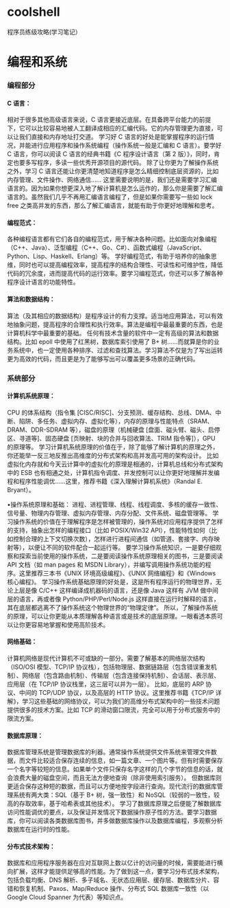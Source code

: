 # coolshell
程序员练级攻略(学习笔记）


# 编程和系统

### 编程部分

#### C 语言：
相对于很多其他高级语言来说，C 语言更接近底层。在具备跨平台能力的前提下，它可以比较容易地被人工翻译成相应的汇编代码。它的内存管理更为直接，可以让我们直接和内存地址打交道。
学习好 C 语言的好处是能掌握程序的运行情况，并能进行应用程序和操作系统编程（操作系统一般是汇编和 C 语言）。要学好 C 语言，你可以阅读 C 语言的经典书籍《C 程序设计语言（第 2 版）》，同时，肯定也要多写程序，多读一些优秀开源项目的源代码。
除了让你更为了解操作系统之外，学习 C 语言还能让你更清楚地知道程序是怎么精细控制底层资源的，比如内存管理、文件操作、网络通信……
这里需要说明的是，我们还是需要学习汇编语言的。因为如果你想更深入地了解计算机是怎么运作的，那么你是需要了解汇编语言的。虽然我们几乎不再用汇编语言编程了，但是如果你需要写一些如 lock free 之类高并发的东西，那么了解汇编语言，就能有助于你更好地理解和思考。


#### 编程范式：
各种编程语言都有它们各自的编程范式，用于解决各种问题。比如面向对象编程（C++、Java）、泛型编程（C++、Go、C#）、函数式编程（JavaScript、 Python、Lisp、Haskell、Erlang）等。
学好编程范式，有助于培养你的抽象思维，同时也可以提高编程效率，提高程序的结构合理性、可读性和可维护性，降低代码的冗余度，进而提高代码的运行效率。要学习编程范式，你还可以多了解各种程序设计语言的功能特性。


#### 算法和数据结构：
算法（及其相应的数据结构）是程序设计的有力支撑。适当地应用算法，可以有效地抽象问题，提高程序的合理性和执行效率。算法是编程中最最重要的东西，也是计算机科学中最重要的基础。
任何有技术含量的软件中一定有高级的算法和数据结构。比如 epoll 中使用了红黑树，数据库索引使用了 B+ 树……而就算是你的业务系统中，也一定使用各种排序、过滤和查找算法。学习算法不仅是为了写出运转更为高效的代码，而且更是为了能够写出可以覆盖更多场景的正确代码。


### 系统部分

#### 计算机系统原理：
CPU 的体系结构（指令集 [CISC/RISC]、分支预测、缓存结构、总线、DMA、中断、陷阱、多任务、虚拟内存、虚拟化等），内存的原理与性能特点（SRAM、DRAM、DDR-SDRAM 等），磁盘的原理（机械硬盘 [盘面、磁头臂、磁头、启停区、寻道等]、固态硬盘 [页映射、块的合并与回收算法、TRIM 指令等]），GPU 的原理等。
学习计算机系统原理的价值在于，除了能够了解计算机的原理之外，你还能举一反三地反推出高维度的分布式架构和高并发高可用的架构设计。
比如虚拟化内存就和今天云计算中的虚拟化的原理是相通的，计算机总线和分布式架构中的 ESB 也有相通之处，计算机指令调度、并发控制可以让你更好地理解并发编程和程序性能调优……这里，推荐书籍《深入理解计算机系统》（Randal E. Bryant）。


•操作系统原理和基础：
进程、进程管理、线程、线程调度、多核的缓存一致性、信号量、物理内存管理、虚拟内存管理、内存分配、文件系统、磁盘管理等。
学习操作系统的价值在于理解程序是怎样被管理的，操作系统对应用程序提供了怎样的支持，抽象出怎样的编程接口（比如 POSIX/Win32 API），性能特性如何（比如控制合理的上下文切换次数），怎样进行进程间通信（如管道、套接字、内存映射等），以便让不同的软件配合一起运行等。
要学习操作系统知识，一是要仔细观察和探索当前使用的操作系统，二是要阅读操作系统原理相关的图书，三是要阅读 API 文档（如 man pages 和 MSDN Library），并编写调用操作系统功能的程序。这里推荐三本书《UNIX 环境高级编程》、《UNIX 网络编程》和《Windows 核心编程》。
学习操作系统基础原理的好处是，这是所有程序运行的物理世界，无论上层是像 C/C++ 这样编译成机器码的语言，还是像 Java 这样有 JVM 做中间层的语言，再或者像 Python/PHP/Perl/Node.js 这样直接在运行时解释的语言，其在底层都逃离不了操作系统这个物理世界的“物理定律”。
所以，了解操作系统的原理，可以让你更能从本质理解各种语言或是技术的底层原理。一眼看透本质可以让你更容易地掌握和使用高阶技术。


#### 网络基础：
计算机网络是现代计算机不可或缺的一部分。需要了解基本的网络层次结构（ISO/OSI 模型、TCP/IP 协议栈），包括物理层、数据链路层（包含错误重发机制）、网络层（包含路由机制）、传输层（包含连接保持机制）、会话层、表示层、应用层（在 TCP/IP 协议栈里，这三层可以并为一层）。
比如，底层的 ARP 协议、中间的 TCP/UDP 协议，以及高层的 HTTP 协议。这里推荐书籍《TCP/IP 详解》，学习这些基础的网络协议，可以为我们的高维分布式架构中的一些技术问题提供很多的技术方案。比如 TCP 的滑动窗口限流，完全可以用于分布式服务中的限流方案。


#### 数据库原理：
数据库管理系统是管理数据库的利器。通常操作系统提供文件系统来管理文件数据，而文件比较适合保存连续的信息，如一篇文章、一个图片等。但有时需要保存一个名字等较短的信息。如果单个文件只保存名字这样的几个字节的信息的话，就会浪费大量的磁盘空间，而且无法方便地查询（除非使用索引服务）。
但数据库则更适合保存这种短的数据，而且可以方便地按字段进行查询。现代流行的数据库管理系统有两大类：SQL（基于 B+ 树，强一致性）和 NoSQL（较弱的一致性，较高的存取效率，基于哈希表或其他技术）。
学习了数据库原理之后便能了解数据库访问性能调优的要点，以及保证并发情况下数据操作原子性的方法。要学习数据库，你可以阅读各类数据库图书，并多做数据库操作以及数据库编程，多观察分析数据库在运行时的性能。


#### 分布式技术架构：
数据库和应用程序服务器在应对互联网上数以亿计的访问量的时候，需要能进行横向扩展，这样才能提供足够高的性能。为了做到这一点，要学习分布式技术架构，包括负载均衡、DNS 解析、多子域名、无状态应用层、缓存层、数据库分片、容错和恢复机制、Paxos、Map/Reduce 操作、分布式 SQL 数据库一致性（以 Google Cloud Spanner 为代表）等知识点。

